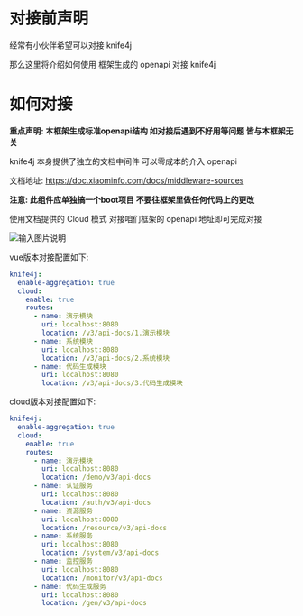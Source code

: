 # 对接前声明

经常有小伙伴希望可以对接 knife4j

那么这里将介绍如何使用 框架生成的 openapi 对接 knife4j

# 如何对接

**重点声明: 本框架生成标准openapi结构 如对接后遇到不好用等问题 皆与本框架无关**

knife4j 本身提供了独立的文档中间件 可以零成本的介入 openapi

文档地址: https://doc.xiaominfo.com/docs/middleware-sources

**注意: 此组件应单独搞一个boot项目 不要往框架里做任何代码上的更改**

使用文档提供的 Cloud 模式 对接咱们框架的 openapi 地址即可完成对接

![输入图片说明](https://foruda.gitee.com/images/1685953873117929554/22dce56e_1766278.png "屏幕截图")

vue版本对接配置如下: 

```yml
knife4j:
  enable-aggregation: true
  cloud:
    enable: true
    routes:
      - name: 演示模块
        uri: localhost:8080
        location: /v3/api-docs/1.演示模块
      - name: 系统模块
        uri: localhost:8080
        location: /v3/api-docs/2.系统模块
      - name: 代码生成模块
        uri: localhost:8080
        location: /v3/api-docs/3.代码生成模块
```

cloud版本对接配置如下: 

```yml
knife4j:
  enable-aggregation: true
  cloud:
    enable: true
    routes:
      - name: 演示模块
        uri: localhost:8080
        location: /demo/v3/api-docs
      - name: 认证服务
        uri: localhost:8080
        location: /auth/v3/api-docs
      - name: 资源服务
        uri: localhost:8080
        location: /resource/v3/api-docs
      - name: 系统服务
        uri: localhost:8080
        location: /system/v3/api-docs
      - name: 监控服务
        uri: localhost:8080
        location: /monitor/v3/api-docs
      - name: 代码生成服务
        uri: localhost:8080
        location: /gen/v3/api-docs
```